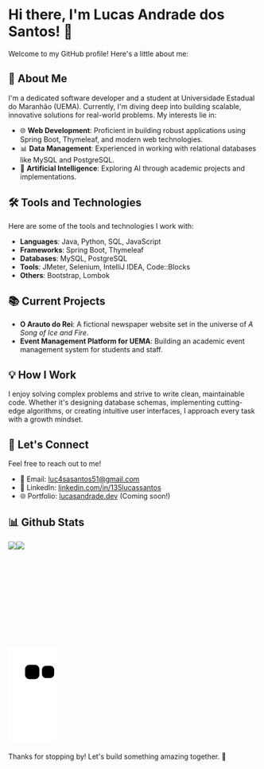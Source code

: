 # Hi there, I'm Lucas Andrade dos Santos! 👋

Welcome to my GitHub profile! Here's a little about me:

## 🚀 About Me
I'm a dedicated software developer and a student at Universidade Estadual do Maranhão (UEMA). Currently, I'm diving deep into building scalable, innovative solutions for real-world problems. My interests lie in:

- 🌐 **Web Development**: Proficient in building robust applications using Spring Boot, Thymeleaf, and modern web technologies.
- 📊 **Data Management**: Experienced in working with relational databases like MySQL and PostgreSQL.
- 🤖 **Artificial Intelligence**: Exploring AI through academic projects and implementations.

## 🛠️ Tools and Technologies

Here are some of the tools and technologies I work with:

- **Languages**: Java, Python, SQL, JavaScript
- **Frameworks**: Spring Boot, Thymeleaf
- **Databases**: MySQL, PostgreSQL
- **Tools**: JMeter, Selenium, IntelliJ IDEA, Code::Blocks
- **Others**: Bootstrap, Lombok

## 📚 Current Projects

- **O Arauto do Rei**: A fictional newspaper website set in the universe of *A Song of Ice and Fire*.
- **Event Management Platform for UEMA**: Building an academic event management system for students and staff.

## 💡 How I Work

I enjoy solving complex problems and strive to write clean, maintainable code. Whether it's designing database schemas, implementing cutting-edge algorithms, or creating intuitive user interfaces, I approach every task with a growth mindset.

## 🌱 Let's Connect

Feel free to reach out to me!

- 📧 Email: luc4sasantos51@gmail.com
- 💼 LinkedIn: [linkedin.com/in/135lucassantos](https://www.linkedin.com/in/135lucassantos/)
- 🌐 Portfolio: [lucasandrade.dev](https://lucasandrade.dev) (Coming soon!)

## 📊 Github Stats

<div style="display: flex; flex-direction: row;">
    <img style="max-width: 100%; height: 200px" class="img" src="https://github-readme-stats.vercel.app/api?username=lucasA51&show_icons=true&theme=dark#gh-dark-mode-only" />
    <img style="max-width: 100%; height: 200px" class="img" src="https://github-readme-stats.vercel.app/api/top-langs/?username=lucasA51&layout=compact&theme=transparent&title_color=fefefe&text_color=9f9f9f" />
</div>

![snake gif](https://github.com/lucasA51/lucasA51/blob/output/github-contribution-grid-snake.svg)

Thanks for stopping by! Let's build something amazing together. 🚀

